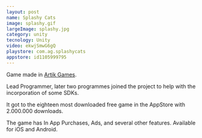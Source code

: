 ```yaml
---
layout: post
name: Splashy Cats
image: splashy.gif
largeImage: splashy.jpg
category: unity
tecnology: Unity
video: ekwjSmwG6gQ
playstore: com.ag.splashycats
appstore: id1105999795
---
```

Game made in [Artik Games](http://artikgames.com/).

Lead Programmer, later two programmes joined the project to help with the incorporation of some SDKs.

It got to the eighteen most downloaded free game in the AppStore with 2.000.000 downloads.  

The game has In App Purchases, Ads, and several other features. Available for iOS and Android.